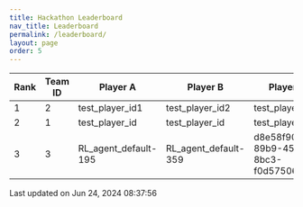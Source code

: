 ```yaml
---
title: Hackathon Leaderboard
nav_title: Leaderboard
permalink: /leaderboard/
layout: page
order: 5
---
```


|Rank            |Team ID         |Player A        |Player B        |Player C        |Total Score     |
|----------------|----------------|----------------|----------------|----------------|----------------|
|1               |2               |test_player_id1 |test_player_id2 |test_player_id3 |315.79          |
|2               |1               |test_player_id  |test_player_id  |test_player_id  |105.26          |
|3               |3               |RL_agent_default-195|RL_agent_default-359|d8e58f90-89b9-4505-8bc3-f0d57506442c|95.0            |

Last updated on Jun 24, 2024 08:37:56